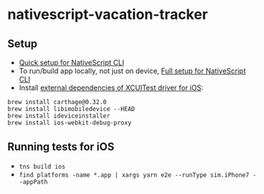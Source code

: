 # nativescript-vacation-tracker

## Setup
- [Quick setup for NativeScript CLI](https://docs.nativescript.org/angular/start/quick-setup#quick-setup)
- To run/build app locally, not just on device, [Full setup for NativeScript CLI](https://docs.nativescript.org/angular/start/quick-setup#full-setup)
- Install [external dependencies of XCUITest driver for iOS](https://github.com/NativeScript/nativescript-dev-appium#setup):
```
brew install carthage@0.32.0
brew install libimobiledevice --HEAD
brew install ideviceinstaller
brew install ios-webkit-debug-proxy
```



## Running tests for iOS
- `tns build ios`
- `find platforms -name *.app | xargs yarn e2e --runType sim.iPhone7 --appPath`
